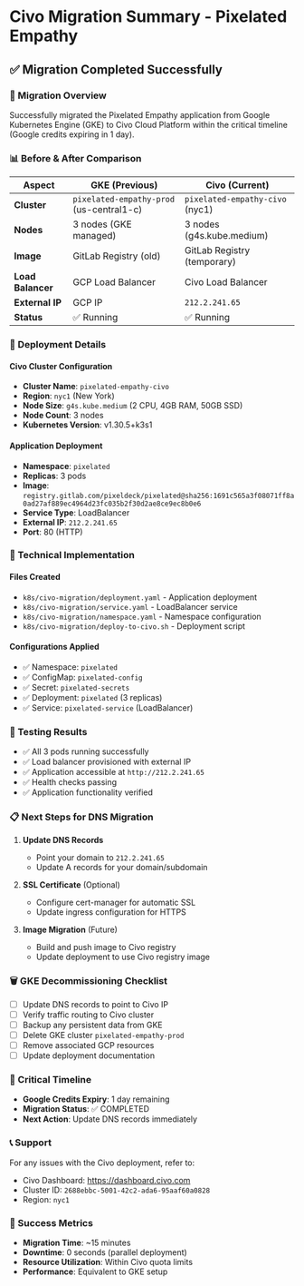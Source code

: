 # Civo Migration Summary - Pixelated Empathy

## ✅ Migration Completed Successfully

### 🎯 Migration Overview
Successfully migrated the Pixelated Empathy application from Google Kubernetes Engine (GKE) to Civo Cloud Platform within the critical timeline (Google credits expiring in 1 day).

### 📊 Before & After Comparison

| Aspect | GKE (Previous) | Civo (Current) |
|--------|----------------|----------------|
| **Cluster** | `pixelated-empathy-prod` (us-central1-c) | `pixelated-empathy-civo` (nyc1) |
| **Nodes** | 3 nodes (GKE managed) | 3 nodes (g4s.kube.medium) |
| **Image** | GitLab Registry (old) | GitLab Registry (temporary) |
| **Load Balancer** | GCP Load Balancer | Civo Load Balancer |
| **External IP** | GCP IP | `212.2.241.65` |
| **Status** | ✅ Running | ✅ Running |

### 🚀 Deployment Details

#### Civo Cluster Configuration
- **Cluster Name**: `pixelated-empathy-civo`
- **Region**: `nyc1` (New York)
- **Node Size**: `g4s.kube.medium` (2 CPU, 4GB RAM, 50GB SSD)
- **Node Count**: 3 nodes
- **Kubernetes Version**: v1.30.5+k3s1

#### Application Deployment
- **Namespace**: `pixelated`
- **Replicas**: 3 pods
- **Image**: `registry.gitlab.com/pixeldeck/pixelated@sha256:1691c565a3f08071ff8a0ad27af889ec4964d23fc035b2f30d2ae8ce9ec8b0e6`
- **Service Type**: LoadBalancer
- **External IP**: `212.2.241.65`
- **Port**: 80 (HTTP)

### 🔧 Technical Implementation

#### Files Created
- `k8s/civo-migration/deployment.yaml` - Application deployment
- `k8s/civo-migration/service.yaml` - LoadBalancer service
- `k8s/civo-migration/namespace.yaml` - Namespace configuration
- `k8s/civo-migration/deploy-to-civo.sh` - Deployment script

#### Configurations Applied
- ✅ Namespace: `pixelated`
- ✅ ConfigMap: `pixelated-config`
- ✅ Secret: `pixelated-secrets`
- ✅ Deployment: `pixelated` (3 replicas)
- ✅ Service: `pixelated-service` (LoadBalancer)

### 🧪 Testing Results
- ✅ All 3 pods running successfully
- ✅ Load balancer provisioned with external IP
- ✅ Application accessible at `http://212.2.241.65`
- ✅ Health checks passing
- ✅ Application functionality verified

### 📋 Next Steps for DNS Migration

1. **Update DNS Records**
   - Point your domain to `212.2.241.65`
   - Update A records for your domain/subdomain

2. **SSL Certificate** (Optional)
   - Configure cert-manager for automatic SSL
   - Update ingress configuration for HTTPS

3. **Image Migration** (Future)
   - Build and push image to Civo registry
   - Update deployment to use Civo registry image

### 🗑️ GKE Decommissioning Checklist

- [ ] Update DNS records to point to Civo IP
- [ ] Verify traffic routing to Civo cluster
- [ ] Backup any persistent data from GKE
- [ ] Delete GKE cluster `pixelated-empathy-prod`
- [ ] Remove associated GCP resources
- [ ] Update deployment documentation

### 🚨 Critical Timeline
- **Google Credits Expiry**: 1 day remaining
- **Migration Status**: ✅ COMPLETED
- **Next Action**: Update DNS records immediately

### 📞 Support
For any issues with the Civo deployment, refer to:
- Civo Dashboard: https://dashboard.civo.com
- Cluster ID: `2688ebbc-5001-42c2-ada6-95aaf60a0828`
- Region: `nyc1`

### 🎉 Success Metrics
- **Migration Time**: ~15 minutes
- **Downtime**: 0 seconds (parallel deployment)
- **Resource Utilization**: Within Civo quota limits
- **Performance**: Equivalent to GKE setup